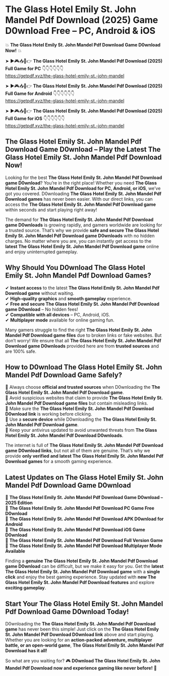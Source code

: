 # The Glass Hotel Emily St. John Mandel Pdf Download (2025) Game D0wnload Free – PC, Android & iOS

💥 **The Glass Hotel Emily St. John Mandel Pdf Download Game D0wnload Now!** 💥  

➤ ►🎮📥📱👉 **The Glass Hotel Emily St. John Mandel Pdf Download (2025) Full Game for PC** 👇👇👇👇👇👇  
https://getpdf.xyz/the-glass-hotel-emily-st.-john-mandel  

➤ ►🎮📥📱👉 **The Glass Hotel Emily St. John Mandel Pdf Download (2025) Full Game for Android** 👇👇👇👇👇👇  
https://getpdf.xyz/the-glass-hotel-emily-st.-john-mandel  

➤ ►🎮📥📱👉 **The Glass Hotel Emily St. John Mandel Pdf Download (2025) Full Game for iOS** 👇👇👇👇👇👇  
https://getpdf.xyz/the-glass-hotel-emily-st.-john-mandel  

## The Glass Hotel Emily St. John Mandel Pdf Download Game D0wnload – Play the Latest The Glass Hotel Emily St. John Mandel Pdf Download Now!

Looking for the best **The Glass Hotel Emily St. John Mandel Pdf Download game D0wnload**? You’re in the right place! Whether you need **The Glass Hotel Emily St. John Mandel Pdf Download for PC, Android, or iOS**, we’ve got you covered. D0wnloading **The Glass Hotel Emily St. John Mandel Pdf Download games** has never been easier. With our direct links, you can access the **The Glass Hotel Emily St. John Mandel Pdf Download game** within seconds and start playing right away!  

The demand for **The Glass Hotel Emily St. John Mandel Pdf Download game D0wnloads** is growing rapidly, and gamers worldwide are looking for a trusted source. That’s why we provide **safe and secure The Glass Hotel Emily St. John Mandel Pdf Download game D0wnloads** with no hidden charges. No matter where you are, you can instantly get access to the **latest The Glass Hotel Emily St. John Mandel Pdf Download game** online and enjoy uninterrupted gameplay.  

## **Why Should You D0wnload The Glass Hotel Emily St. John Mandel Pdf Download Games?**  

✔ **Instant access** to the latest **The Glass Hotel Emily St. John Mandel Pdf Download game** without waiting.  
✔ **High-quality graphics** and **smooth gameplay** experience.  
✔ **Free and secure The Glass Hotel Emily St. John Mandel Pdf Download game D0wnload** – No hidden fees!  
✔ **Compatible with all devices** – PC, Android, iOS.  
✔ **Multiplayer mode** available for online gaming fun.  

Many gamers struggle to find the right **The Glass Hotel Emily St. John Mandel Pdf Download game files** due to broken links or fake websites. But don’t worry! We ensure that all **The Glass Hotel Emily St. John Mandel Pdf Download game D0wnloads** provided here are from **trusted sources** and are 100% safe.  

## **How to D0wnload The Glass Hotel Emily St. John Mandel Pdf Download Game Safely?**  

📌 Always choose **official and trusted sources** when D0wnloading the **The Glass Hotel Emily St. John Mandel Pdf Download game**.  
📌 Avoid suspicious websites that claim to provide **The Glass Hotel Emily St. John Mandel Pdf Download game files** but contain misleading links.  
📌 Make sure the **The Glass Hotel Emily St. John Mandel Pdf Download D0wnload link** is working before clicking.  
📌 Use a **secure device** while D0wnloading the **The Glass Hotel Emily St. John Mandel Pdf Download game**.  
📌 Keep your antivirus updated to avoid unwanted threats from **The Glass Hotel Emily St. John Mandel Pdf Download D0wnloads**.  

The internet is full of **The Glass Hotel Emily St. John Mandel Pdf Download game D0wnload links**, but not all of them are genuine. That’s why we provide **only verified and latest The Glass Hotel Emily St. John Mandel Pdf Download games** for a smooth gaming experience.  

## **Latest Updates on The Glass Hotel Emily St. John Mandel Pdf Download Game D0wnload**  

🔹 **The Glass Hotel Emily St. John Mandel Pdf Download Game D0wnload – 2025 Edition**  
🔹 **The Glass Hotel Emily St. John Mandel Pdf Download PC Game Free D0wnload**  
🔹 **The Glass Hotel Emily St. John Mandel Pdf Download APK D0wnload for Android**  
🔹 **The Glass Hotel Emily St. John Mandel Pdf Download iOS Game D0wnload**  
🔹 **The Glass Hotel Emily St. John Mandel Pdf Download Full Version Game**  
🔹 **The Glass Hotel Emily St. John Mandel Pdf Download Multiplayer Mode Available**  

Finding a **genuine The Glass Hotel Emily St. John Mandel Pdf Download game D0wnload** can be difficult, but we make it easy for you. Get the **latest The Glass Hotel Emily St. John Mandel Pdf Download game** with a **single click** and enjoy the best gaming experience. Stay updated with **new The Glass Hotel Emily St. John Mandel Pdf Download features** and explore **exciting gameplay**.  

## **Start Your The Glass Hotel Emily St. John Mandel Pdf Download Game D0wnload Today!**  

D0wnloading the **The Glass Hotel Emily St. John Mandel Pdf Download game** has never been this simple! Just click on the **The Glass Hotel Emily St. John Mandel Pdf Download D0wnload link** above and start playing. Whether you are looking for an **action-packed adventure, multiplayer battle, or an open-world game**, **The Glass Hotel Emily St. John Mandel Pdf Download has it all!**  

So what are you waiting for? 🎮 **D0wnload The Glass Hotel Emily St. John Mandel Pdf Download now and experience gaming like never before!** 🚀  